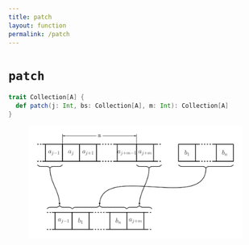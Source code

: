 ```yaml
---
title: patch
layout: function
permalink: /patch
---
```


# `patch`

~~~ scala
trait Collection[A] {
  def patch(j: Int, bs: Collection[A], m: Int): Collection[A]
}
~~~

<figure class="diagram">
  <img src="images/patch.svg" alt="patch function">
  <!-- <figcaption class="diagram-desc"><code>patch</code> uses <code>p</code> to classify elements into two groups</figcaption> -->
</figure>
